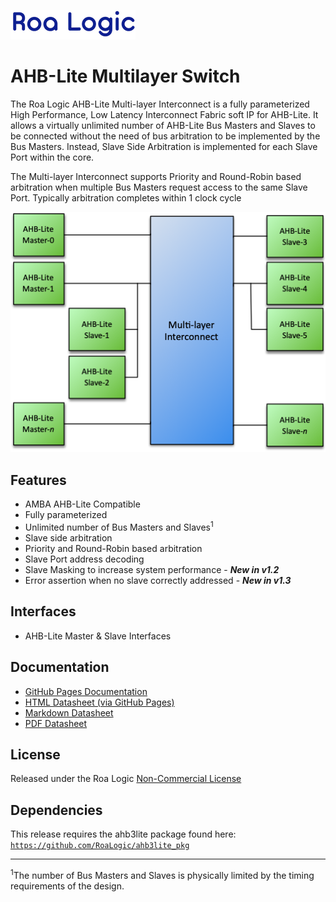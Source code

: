 ![Roa Logic Hdr][]

# AHB-Lite Multilayer Switch

The Roa Logic AHB-Lite Multi-layer Interconnect is a fully parameterized High Performance, Low Latency Interconnect Fabric soft IP for AHB-Lite. It allows a virtually unlimited number of AHB-Lite Bus Masters and Slaves to be connected without the need of bus arbitration to be implemented by the Bus Masters. Instead, Slave Side Arbitration is implemented for each Slave Port within the core.

The Multi-layer Interconnect supports Priority and Round-Robin based arbitration when multiple Bus Masters request access to the same Slave Port. Typically arbitration completes within 1 clock cycle

![System Diagram][]

## Features

- AMBA AHB-Lite Compatible
- Fully parameterized
- Unlimited number of Bus Masters and Slaves<sup>1</sup>
- Slave side arbitration
- Priority and Round-Robin based arbitration
- Slave Port address decoding
- Slave Masking to increase system performance - ***New in v1.2***
- Error assertion when no slave correctly addressed - ***New in v1.3***

## Interfaces

- AHB-Lite Master & Slave Interfaces

## Documentation

- [GitHub Pages Documentation][GitHub Pages]
- [HTML Datasheet (via GitHub Pages)][HTML Datasheet]
- [Markdown Datasheet][MD Datasheet]
- [PDF Datasheet][PDF Datasheet]

## License

Released under the Roa Logic [Non-Commercial License][NC License]

## Dependencies

This release requires the ahb3lite package found here: [`https://github.com/RoaLogic/ahb3lite_pkg`][ahb3lite pkg]

- - -

<sup>1</sup>The number of Bus Masters and Slaves is physically limited by the timing requirements of the design.

[Roa Logic Hdr]:  /docs/assets/img/RoaLogicHeader.png

[GitHub Pages]:   https://roalogic.github.io/ahb3lite_interconnect "GitHub Pages Documentation"

[HTML Datasheet]: https://roalogic.github.io/ahb3lite_interconnect/ahb3lite_interconnect_datasheet.html "HTML Datasheet"

[MD Datasheet]:   /docs/ahb3lite_interconnect_datasheet.md "Markdown Datasheet"

[PDF Datasheet]:  /docs/ahb3lite_interconnect_datasheet.pdf "PDF Datasheet"

[System Diagram]: /docs/assets/img/ahb-lite-switch-sys.png "Example Interconnect System"

[NC License]:     LICENSE.md "Non-Commercial License"

[ahb3lite pkg]:   https://github.com/RoaLogic/ahb3lite_pkg "ahb3lite submodule" 

